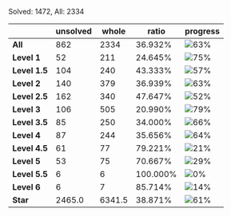 Solved: 1472, All: 2334

| |unsolved|whole|ratio|progress|
|----|----|----|----|----|
|**All**| 862 | 2334 | 36.932%| ![63%](https://progress-bar.dev/63?title=All) |
|**Level 1**| 52 | 211 | 24.645%| ![75%](https://progress-bar.dev/75?title=Level+1++)|
|**Level 1.5**| 104 | 240 | 43.333%| ![57%](https://progress-bar.dev/57?title=Level+1.5)|
|**Level 2**| 140 | 379 | 36.939%| ![63%](https://progress-bar.dev/63?title=Level+2++)|
|**Level 2.5**| 162 | 340 | 47.647%| ![52%](https://progress-bar.dev/52?title=Level+2.5)|
|**Level 3**| 106 | 505 | 20.990%| ![79%](https://progress-bar.dev/79?title=Level+3++)|
|**Level 3.5**| 85 | 250 | 34.000%| ![66%](https://progress-bar.dev/66?title=Level+3.5)|
|**Level 4**| 87 | 244 | 35.656%| ![64%](https://progress-bar.dev/64?title=Level+4++)|
|**Level 4.5**| 61 | 77 | 79.221%| ![21%](https://progress-bar.dev/21?title=Level+4.5)|
|**Level 5**| 53 | 75 | 70.667%| ![29%](https://progress-bar.dev/29?title=Level+5++)|
|**Level 5.5**| 6 | 6 | 100.000%| ![0%](https://progress-bar.dev/0?title=Level+5.5)|
|**Level 6**| 6 | 7 | 85.714%| ![14%](https://progress-bar.dev/14?title=Level+6++)|
|**Star**|2465.0 | 6341.5 |38.871%| ![61%](https://progress-bar.dev/61?title=Star) |
